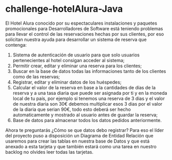 # challenge-hotelAlura-Java

El Hotel Alura conocido por su espectaculares instalaciones y paquetes promocionales 
para Desarrolladores de Software está teniendo problemas para llevar el control de las
reservaciones hechas por sus clientes, por eso solicitan nuestra ayuda para desarrollar
un sistema de reserva que contenga:

1. Sistema de autenticación de usuario para que solo usuarios pertenecientes al hotel
consigan acceder al sistema;
2. Permitir crear, editar y eliminar una reserva para los clientes;
3. Buscar en la base de datos todas las informaciones tanto de los clientes como de las reservas;
4. Registrar, editar y eliminar datos de los huéspedes;
5. Calcular el valor de la reserva en base a la cantidades de días de la reserva y a una tasa
diaria que puede ser asignada por ti y en la moneda local de tu país, por ejemplo si tenemos 
una reserva de 3 dias y el valor de nuestra diaria son 30€ debemos multiplicar esos 3 dias por
el valor de la diaria que serian 90€, todo esto deberá ser hecho automaticamente y mostrado al 
usuario antes de guardar la reserva;
6. Base de datos para almacenar todos los datos pedidos anteriormente.

Ahora te preguntarás ¿Cómo se que datos debo registrar? Para eso el líder del proyecto puso a
disposición un Diagrama de Entidad Relación que usaremos para crear las tablas en nuestra base
de Datos y que está anexado a esta tarjeta y que también estará como una tarea en nuestro backlog
no olvides leer todas las tarjetas.
